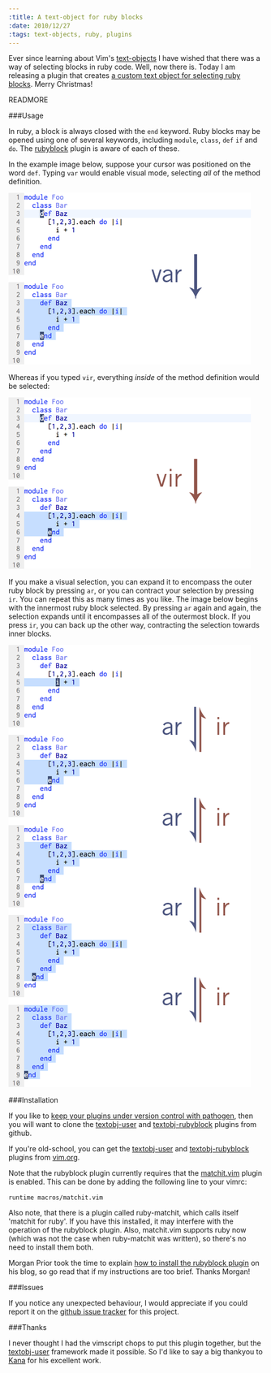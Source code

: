 ```yaml
--- 
:title: A text-object for ruby blocks
:date: 2010/12/27
:tags: text-objects, ruby, plugins
---
```


Ever since learning about Vim's [text-objects][] I have wished that there was a way of selecting blocks in ruby code. Well, now there is. Today I am releasing a plugin that creates [a custom text object for selecting ruby blocks][rubyblock]. Merry Christmas!

[text-objects]: http://vimdoc.sourceforge.net/htmldoc/motion.html#text-objects
[rubyblock]: http://www.vim.org/scripts/script.php?script_id=3382



READMORE

###Usage

In ruby, a block is always closed with the `end` keyword. Ruby blocks may be opened using one of several keywords, including `module`, `class`, `def` `if` and `do`. The [rubyblock][textobj-rubyblock] plugin is aware of each of these.

In the example image below, suppose your cursor was positioned on the word `def`. Typing `var` would enable visual mode, selecting _all_ of the method definition. 

![The 'var' text-object selects all of the current ruby block](/images/blog/rubyblock-all.png)

Whereas if you typed `vir`, everything _inside_ of the method definition would be selected:

![The 'vir' text-object selects inside of the current ruby block](/images/blog/rubyblock-inner.png)

If you make a visual selection, you can expand it to encompass the outer ruby block by pressing `ar`, or you can contract your selection by pressing `ir`. You can repeat this as many times as you like. The image below begins with the innermost ruby block selected. By pressing `ar` again and again, the selection expands until it encompasses all of the outermost block. If you press `ir`, you can back up the other way, contracting the selection towards inner blocks.

![You can expand or contract your selection by repeating 'ar' and 'ir' commands](/images/blog/rubyblock-scissorkick.png)

###Installation

If you like to [keep your plugins under version control with pathogen][pathogen], then you will want to clone the [textobj-user][kana-git] and [textobj-rubyblock][ruby-git] plugins from github.

If you're old-school, you can get the [textobj-user][] and [textobj-rubyblock][] plugins from [vim.org][].

Note that the rubyblock plugin currently requires that the [matchit.vim][] plugin is enabled. This can be done by adding the following line to your vimrc:

```viml
runtime macros/matchit.vim
```

Also note, that there is a plugin called ruby-matchit, which calls itself 'matchit for ruby'. If you have this installed, it may interfere with the operation of the rubyblock plugin. Also, matchit.vim supports ruby now (which was not the case when ruby-matchit was written), so there's no need to install them both.

Morgan Prior took the time to explain [how to install the rubyblock plugin][morgan] on his blog, so go read that if my instructions are too brief. Thanks Morgan!

###Issues

If you notice any unexpected behaviour, I would appreciate if you could report it on the [github issue tracker][issues] for this project.

###Thanks

I never thought I had the vimscript chops to put this plugin together, but the [textobj-user][] framework made it possible. So I'd like to say a big thankyou to [Kana][] for his excellent work. 

[Kana]: http://whileimautomaton.net/
[pathogen]: http://vimcasts.org/e/27
[textobj-user]: http://www.vim.org/scripts/script.php?script_id=2100
[kana-git]: https://github.com/kana/vim-textobj-user
[textobj-rubyblock]: http://www.vim.org/scripts/script.php?script_id=3382
[ruby-git]: https://github.com/nelstrom/vim-textobj-rubyblock
[vim.org]: http://www.vim.org/scripts/index.php
[matchit.vim]: http://www.vim.org/scripts/script.php?script_id=39
[issues]: https://github.com/nelstrom/vim-textobj-rubyblock/issues
[morgan]: http://amaras-tech.co.uk/people/morgan/article/84
